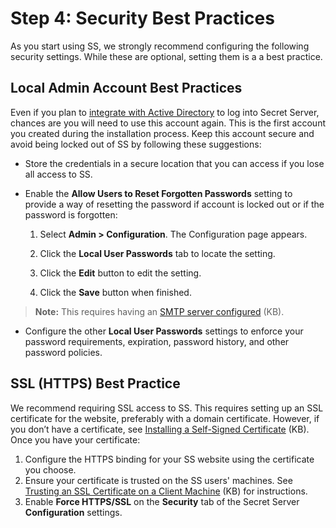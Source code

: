[title]: # "4. Security Best Practices"
[tags]: # "Security"
[priority]: # "40"

# Step 4: Security Best Practices

As you start using SS, we strongly recommend configuring the following security settings. While these are optional, setting them is a a best practice.

## Local Admin Account Best Practices

Even if you plan to [integrate with Active Directory](../../active-directory/index.md) to log into Secret Server, chances are you will need to use this account again. This is the first account you created during the installation process. Keep this account secure and avoid being locked out of SS by following these suggestions:

- Store the credentials in a secure location that you can access if you lose all access to SS.

- Enable the **Allow Users to Reset Forgotten Passwords** setting to provide a way of resetting the password if account is locked out or if the password is forgotten:

  1. Select **Admin \> Configuration**. The Configuration page appears.

  1. Click the **Local User Passwords** tab to locate the setting.

  1. Click the **Edit** button to edit the setting.

  1. Click the **Save** button when finished.

> **Note:** This requires having an [SMTP server configured](https://updates.thycotic.net/links.ashx?VerifySMTPConnection) (KB).

- Configure the other **Local User Passwords** settings to enforce your password requirements, expiration, password history, and other password policies.

## SSL (HTTPS) Best Practice

We recommend requiring SSL access to SS. This requires setting up an SSL certificate for the website, preferably with a domain certificate. However, if you don’t have a certificate, see [Installing a Self-Signed Certificate](https://updates.thycotic.net/links.ashx?SSSelfSignedCertificate) (KB). Once you have your certificate:

1. Configure the HTTPS binding for your SS website using the certificate you choose.
1. Ensure your certificate is trusted on the SS users' machines. See [Trusting an SSL Certificate on a Client Machine](https://updates.thycotic.net/links.ashx?TrustingSSLCert) (KB) for instructions.
1. Enable **Force HTTPS/SSL** on the **Security** tab of the Secret Server **Configuration** settings.
